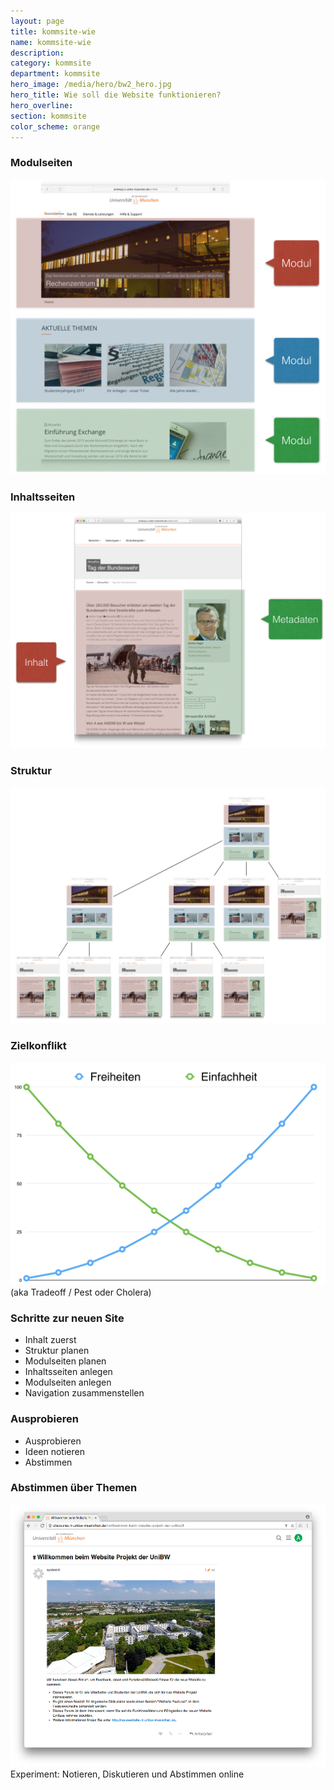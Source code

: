 ```yaml
---
layout: page
title: kommsite-wie
name: kommsite-wie
description: 
category: kommsite
department: kommsite
hero_image: /media/hero/bw2_hero.jpg
hero_title: Wie soll die Website funktionieren?
hero_overline: 
section: kommsite
color_scheme: orange
---
```


### Modulseiten

<img src="/media/kommsite/modulseiten.png">


### Inhaltsseiten

<img src="/media/kommsite/inhaltsseiten.png">


### Struktur

<img src="/media/kommsite/struktur.png">


### Zielkonflikt

<img src="/media/kommsite/zielkonflikt.png">
<br />
(aka Tradeoff / Pest oder Cholera)


### Schritte zur neuen Site

* Inhalt zuerst
* Struktur planen
* Modulseiten planen
* Inhaltsseiten anlegen
* Modulseiten anlegen
* Navigation zusammenstellen


### Ausprobieren

* Ausprobieren
* Ideen notieren
* Abstimmen

### Abstimmen über Themen

<img src="/media/kommsite/abstimmen.png">
<br />
Experiment: Notieren, Diskutieren und Abstimmen online